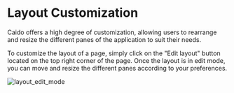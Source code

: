 # Layout Customization

Caido offers a high degree of customization, allowing users to rearrange and resize the different panes of the application to suit their needs.

To customize the layout of a page, simply click on the "Edit layout" button located on the top right corner of the page. Once the layout is in edit mode, you can move and resize the different panes according to your preferences.

![layout_edit_mode](/_images/layout_edit_mode.png)

